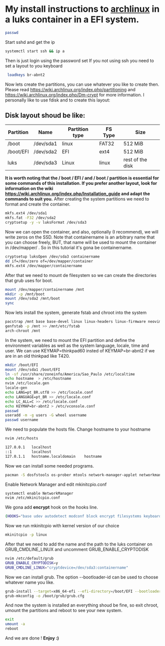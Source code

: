 # My install instructions to [archlinux](https://archlinux.org/) in a luks container in a EFI system.
```bash
passwd
```
Start sshd and get the ip 
```bash
systemctl start ssh && ip a
```
Then is just login using the password set
If you not using ssh you need to set a layout to you keyboard
```bash
 loadkeys br-abnt2
```
 Now lets create the partitions, you can use whatever you like to create then.
 Please read https://wiki.archlinux.org/index.php/partitioning and https://wiki.archlinux.org/index.php/Dm-crypt for more information.
 I personally like to use fdisk and to create this layout:
## Disk layout  shoud be like:

| Partition   | Name 	  | Partition type | FS Type   	| Size   			|
|-------------|-----------|----------------|------------|-------------------|
| /boot       | /dev/sda1 | linux          | FAT32     	| 512 MiB			|
| /boot/EFI   | /dev/sda2 | EFI            | ext4      	| 512 MiB			|
| luks		  | /dev/sda3 | Linux 		   | linux      | rest of the disk	|


**It is worth noting that the / boot / EFI / and / boot / partition is essential for some commands of this installation.
If you prefer another layout, look for information on the wiki https://wiki.archlinux.org/index.php/Installation_guide and adapt the commands to suit you.**
After creating the system partitions we need to format and create the container.
```bash
mkfs.ext4 /dev/sda1
mkfs.fat -F32 /dev/sda2 
cryptsetup -y -v luksFormat /dev/sda3
```
Now we can open the container, and also, optionally (I recommend), we will write zeros on the SSD.
Note that containername is an arbitrary name that you can choose freely, BUT, that name will be used to mount the container in /dev/mapper/ . So in this tutorial it's gona be containername.
```bash
cryptsetup luksOpen /dev/sda3 containername 
dd if=/dev/zero of=/dev/mapper/container
mkfs.ext4 /dev/mapper/containername 
``` 
After that we need to mount de filesystem so we can create the directories that grub uses for boot.
```bash
mount /dev/mapper/containername /mnt 
mkdir -p /mnt/boot 
mount /dev/sda2 /mnt/boot 
sync 
```
Now lets install the system, generate fstab and chroot into the system

```bash
pacstrap /mnt base base-devel linux linux-headers linux-firmware neovim
genfstab -p /mnt >> /mnt/etc/fstab
arch-chroot /mnt
```
In the system, we need to mount the EFI partition and define the environment variables as well as the system language, locale, time and user. We can use KEYMAP=thinkpad60 insted of KEYMAP=br-abnt2 if we are in an old thinkpad like T420.
```bash
mkdir /boot/EFI
mount /dev/sda1 /boot/EFI
ln -sf /usr/share/zoneinfo/America/Sao_Paulo /etc/localtime
echo hostname  > /etc/hostname 
nvim /etc/locale.gen
locale-gen 
echo LANG=pt_BR.utf8 >> /etc/locale.conf 
echo LANGUAGE=pt_BR >> /etc/locale.conf 
echo LC_ALL=C >> /etc/locale.conf 
echo KEYMAP=br-abnt2 > /etc/vconsole.conf  
passwd 
useradd -m -g users -G wheel username 
passwd username
```
We need to populate the hosts file. Change hostname to your hostname
```bash
nvim /etc/hosts 
```
```bash
127.0.0.1	localhost
::1			localhost
127.0.1.1	hostname.localdomain	hostname
```
Now we can install some needed programs.
```bash
pacman -S dosfstools os-prober mtools network-manager-applet networkmanager wpa_supplicant git xorg-server xorg-xinit wireless_tools dialog terminus-font grub --noconfirm
```
Enable Network Manager and edit mkinitcpio.conf
```bash
systemctl enable NetworkManager 
nvim /etc/mkinitcpio.conf 
```
We gona add **encrypt** hook on the hooks line.

```bash
(HOOKS="base udev autodetect modconf block encrypt filesystems keyboard fsck btrfs")
```
Now we run mkinitcpio with kernel version of our choice
```bash
mkinitcpio -p linux
```
After that we need to add the name and the path to the luks container on GRUB_CMDLINE_LINUX and uncomment GRUB_ENABLE_CRYPTODISK
```bash
nvim /etc/default/grub 
GRUB_ENABLE_CRYPTODISK=y
GRUB_CMDLINE_LINUX="cryptdevice=/dev/sda3:containername"
```
Now we can install grub. The option --bootloader-id can be used to choose whatever name you like. 
```bash
grub-install --target=x86_64-efi --efi-directory=/boot/EFI --bootloader-id=grub
grub-mkconfig -o /boot/grub/grub.cfg
```
And now the system is installed an everything shoud be fine, so exit chroot, umount the partitions and reboot to see your new system.
``` bash
exit
umount -a
reboot
```
And we are done ! **Enjoy :)**